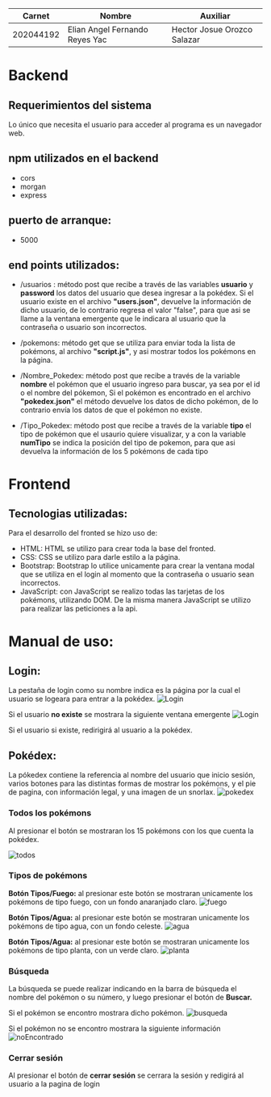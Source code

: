| Carnet    | Nombre                         | Auxiliar                    |
|-----------|--------------------------------|-----------------------------|
| 202044192 | Elian Angel Fernando Reyes Yac | Hector Josue Orozco Salazar |

# Backend
## Requerimientos del sistema
Lo único que necesita el usuario para acceder al programa es un navegador web.

## npm utilizados en el backend
* cors
* morgan
* express


## puerto de arranque:
* 5000

## end points utilizados:

* /usuarios : método post que recibe a través de las variables **usuario** y **password** los datos del usuario que desea ingresar a la pokédex. Si el usuario existe en el archivo **"users.json"**, devuelve la información de dicho usuario, de lo contrario regresa el valor "false", para que asi se llame a la ventana emergente que le indicara al usuario que la contraseña o usuario son incorrectos.

* /pokemons: método get que se utiliza para enviar toda la lista de pokémons, al archivo **"script.js"**, y asi mostrar todos los pokémons en la página.

* /Nombre_Pokedex: método post que recibe a través de la variable **nombre** el pokémon que el usuario ingreso para buscar, ya sea por el id o el nombre del pókemon, Si el pokémon es encontrado en el archivo **"pokedex.json"** el método devuelve los datos de dicho pokémon, de lo contrario envía los datos de que el pokémon no existe.
 
* /Tipo_Pokedex: método post que recibe a través de la variable **tipo** el tipo de pokémon que el usaurio quiere visualizar, y a con la variable **numTipo** se indica la posición del tipo de pokemon, para que asi devuelva la información de los 5 pokémons de cada tipo 


# Frontend

## Tecnologias utilizadas:

Para el desarrollo del fronted se hizo uso de:
* HTML: HTML se utilizo para crear toda la base del fronted.
* CSS: CSS se utilizo para darle estilo a la página.   
* Bootstrap: Bootstrap lo utilice unicamente para crear la ventana modal que se utiliza en el login al momento que la contraseña o usuario sean incorrectos. 
* JavaScript: con JavaScript se realizo todas las tarjetas de los pokémons, utilizando DOM. De la misma manera JavaScript se utilizo para realizar las peticiones a la api.

# Manual de uso:

## Login:
La pestaña de login como su nombre indica es la página por la cual el usuario se logeara para entrar a la pokédex. 
![Login]( Frontend/img/login.png )

Si el usuario **no existe** se mostrara la siguiente ventana emergente
![Login]( Frontend/img/errorLogin.png )

Si el usuario si existe, redirigirá al usuario a la pokédex. 


## Pokédex:
La pókedex contiene la referencia al nombre del usuario que inicio sesión, varios botones para las distintas formas de mostrar los pokémons, y el pie de pagina, con información legal, y una imagen de un snorlax.
![pokedex]( Frontend/img/pokedexPage.png )

### Todos los pokémons
Al presionar el botón se mostraran los 15 pokémons con los que cuenta la pokédex.

![todos]( Frontend/img/todosLosPokes.png)

### Tipos de pokémons
**Botón Tipos/Fuego:** al presionar este botón se mostraran unicamente los pokémons de tipo fuego, con un fondo anaranjado claro.
![fuego]( Frontend/img/tipoFuego.png)

**Botón Tipos/Agua:** al presionar este botón se mostraran unicamente los pokémons de tipo agua, con un fondo celeste.
![agua]( Frontend/img/TipoAgua.png)

**Botón Tipos/Agua:** al presionar este botón se mostraran unicamente los pokémons de tipo planta, con un verde claro.
![planta]( Frontend/img/TipoPlanta.png)


### Búsqueda
La búsqueda se puede realizar indicando en la barra de búsqueda el nombre del pokémon o su número, y luego presionar el botón de **Buscar.**

Si el pokémon se encontro mostrara dicho pokémon.
![busqueda]( Frontend/img/Busqueda.png)

Si el pokémon no se encontro mostrara la siguiente información
![noEncontrado]( Frontend/img/busquedaNo.png)

### Cerrar sesión
Al presionar el botón de **cerrar sesión** se cerrara la sesión y redigirá al usuario a la pagina de login